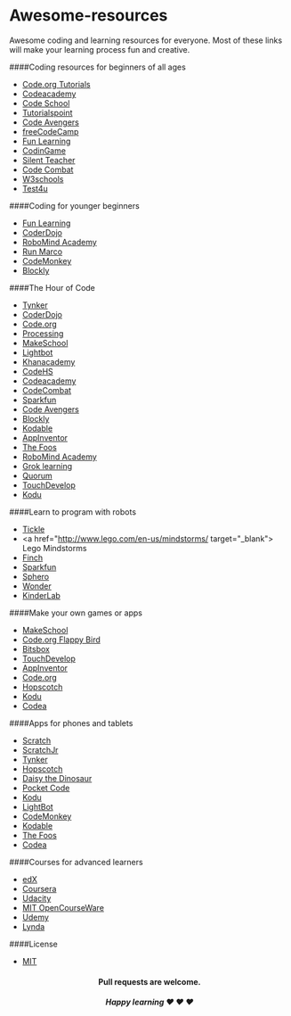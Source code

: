 # Awesome-resources

Awesome coding and learning resources for everyone. 
Most of these links will make your learning process fun and creative.

####Coding resources for beginners of all ages 

+ <a href="https://code.org/" target="_blank"> Code.org Tutorials </a> 
+ <a href="https://www.codecademy.com/" target="_blank"> Codeacademy </a>
+ <a href="https://www.codeschool.com/" target="_blank"> Code School </a>
+ <a href="http://www.tutorialspoint.com/" target="_blank"> Tutorialspoint </a>
+ <a href="https://www.codeavengers.com/" target="_blank"> Code Avengers </a>
+ <a href="http://www.freecodecamp.com/" target="_blank"> freeCodeCamp </a>
+ <a href="http://www.funlearning.com/" target="_blank"> Fun Learning </a>
+ <a href="https://www.codingame.com/" target="_blank"> CodinGame </a>
+ <a href="http://silentteacher.toxicode.fr/" target="_blank"> Silent Teacher </a>
+ <a href="https://codecombat.com/" target="_blank"> Code Combat </a>
+ <a href="http://www.w3schools.com/" target="_blank"> W3schools </a>
+ <a href="https://www.test4u.eu/" target="_blank"> Test4u </a>

####Coding for younger beginners 

+ <a href="http://www.funlearning.com/" target="_blank"> Fun Learning </a>
+ <a href="http://kata.coderdojo.com/wiki/Learning_Resource" target="_blank"> CoderDojo </a>
+ <a href="https://www.robomindacademy.com/" target="_blank"> RoboMind Academy </a>
+ <a href="https://www.allcancode.com/" target="_blank"> Run Marco </a>
+ <a href="https://www.playcodemonkey.com/" target="_blank"> CodeMonkey </a>
+ <a href="https://blockly-games.appspot.com/" target="_blank"> Blockly </a>

####The Hour of Code

+ <a href="https://www.tynker.com/hour-of-code/" target="_blank"> Tynker </a>
+ <a href="https://scratch.mit.edu/hoc2014/" target="_blank"> CoderDojo </a>
+ <a href="https://studio.code.org/hoc/1" target="_blank"> Code.org </a>
+ <a href="http://hello.processing.org/editor/" target="_blank"> Processing </a>
+ <a href="https://www.makeschool.com/build-an-iphone-game-in-your-browser" target="_blank"> MakeSchool </a>
+ <a href="http://lightbot.com/hoc2014.html" target="_blank"> Lightbot </a>
+ <a href="https://www.khanacademy.org/computing/hour-of-code/hour-of-code-tutorial/v/welcome-hour-of-code" target="_blank"> Khanacademy </a>
+ <a href="https://codehs.com/hourofcode/karel/1?start/" target="_blank"> CodeHS </a>
+ <a href="https://www.codecademy.com/courses/hour-of-code/0/1/" target="_blank"> Codeacademy </a>
+ <a href="http://codecombat.com/?hour_of_code=true" target="_blank"> CodeCombat </a>
+ <a href="http://sparkfun.codepops.com/#0/" target="_blank"> Sparkfun </a>
+ <a href="https://www.codeavengers.com/javascript/100#1.1" target="_blank"> Code Avengers </a>
+ <a href="https://blockly-games.appspot.com/maze/" target="_blank"> Blockly </a>
+ <a href="https://www.kodable.com/hour-of-code/" target="_blank"> Kodable </a>
+ <a href="http://appinventor.mit.edu/explore/hour-of-code.html" target="_blank"> AppInventor </a>
+ <a href="http://www.thefoos.com/hourofcode/" target="_blank"> The Foos </a> 
+ <a href="https://www.robomindacademy.com//go/navigator/storylines?course=HourOfCode" target="_blank"> RoboMind Academy </a> 
+ <a href="https://groklearning.com/hoc-2014/" target="_blank"> Grok learning </a> 
+ <a href="http://quorumlanguage.com/documents/hourofcode/part1.php" target="_blank"> Quorum </a> 
+ <a href="https://www.touchdevelop.com/hourofcode2" target="_blank"> TouchDevelop </a> 
+ <a href="http://www.kodugamelab.com/hour-of-code/" target="_blank"> Kodu </a>

####Learn to program with robots

+ <a href="https://tickleapp.com/en-us/" target="_blank"> Tickle </a>
+ <a href="http://www.lego.com/en-us/mindstorms/ target="_blank"> Lego Mindstorms </a> 
+ <a href="http://www.finchrobot.com/" target="_blank"> Finch </a> 
+ <a href="http://sparkfun.codepops.com/#0/" target="_blank"> Sparkfun </a> 
+ <a href="http://www.sphero.com/education/" target="_blank"> Sphero </a> 
+ <a href="https://www.makewonder.com/" target="_blank"> Wonder </a> 
+ <a href="http://kinderlabrobotics.com/" target="_blank"> KinderLab </a> 

####Make your own games or apps

+ <a href="https://www.makeschool.com/build-an-iphone-game-in-your-browser" target="_blank"> MakeSchool </a>
+ <a href="https://studio.code.org/flappy/1" target="_blank"> Code.org Flappy Bird</a>
+ <a href="https://bitsbox.com/index.html#hoc" target="_blank"> Bitsbox </a>
+ <a href="https://www.touchdevelop.com/hourofcode2" target="_blank"> TouchDevelop </a>
+ <a href="http://appinventor.mit.edu/explore/hour-of-code.html" target="_blank"> AppInventor </a>
+ <a href="https://studio.code.org/s/playlab/stage/1/puzzle/1" target="_blank"> Code.org </a>
+ <a href="https://www.gethopscotch.com/" target="_blank">  Hopscotch </a>
+ <a href="http://www.kodugamelab.com/" target="_blank"> Kodu </a>
+ <a href="http://twolivesleft.com/Codea/" target="_blank"> Codea </a>

####Apps for phones and tablets

+ <a href="https://scratch.mit.edu/" target="_blank"> Scratch </a>
+ <a href="http://www.scratchjr.org/" target="_blank"> ScratchJr </a>
+ <a href="https://www.tynker.com/" target="_blank"> Tynker </a>
+ <a href="https://www.gethopscotch.com/" target="_blank">  Hopscotch </a>
+ <a href="http://www.daisythedinosaur.com/" target="_blank">  Daisy the Dinosaur </a>
+ <a href="https://share.catrob.at/pocketcode/" target="_blank">  Pocket Code </a>
+ <a href="http://www.kodugamelab.com/" target="_blank"> Kodu </a>
+ <a href="http://lightbot.com/hocflash.html" target="_blank"> LightBot </a>
+ <a href="https://www.playcodemonkey.com/" target="_blank"> CodeMonkey </a>
+ <a href="https://www.kodable.com/" target="_blank"> Kodable </a> 
+ <a href="http://thefoos.com/" target="_blank"> The Foos </a>
+ <a href="http://twolivesleft.com/Codea/" target="_blank"> Codea </a>

####Courses for advanced learners

+ <a href="https://www.edx.org/course-list/allschools/computer-science/allcourses" target="_blank"> edX </a>
+ <a href="https://www.coursera.org/courses?orderby=upcoming&cats=cs-programming" target="_blank"> Coursera </a>
+ <a href="https://www.udacity.com/courses#!/all" target="_blank"> Udacity </a>
+ <a href="http://ocw.mit.edu/courses/electrical-engineering-and-computer-science/" target="_blank"> MIT OpenCourseWare </a>
+ <a href="https://www.udemy.com/courses/" target="_blank"> Udemy </a>
+ <a href="http://www.lynda.com/Developer-training-tutorials/50-0.html/" target="_blank"> Lynda </a>

####License

+ <a href="https://github.com/dreamtocode/awesome-resources/blob/master/LICENSE/"> MIT </a>

<h4 align="center"> Pull requests are welcome. <h4>
<h5 align="center"> Happy learning ♥ ♥ ♥<h5>
